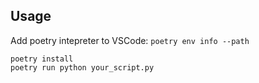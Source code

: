 ## Usage
Add poetry intepreter to VSCode: `poetry env info --path`
```
poetry install
poetry run python your_script.py
```